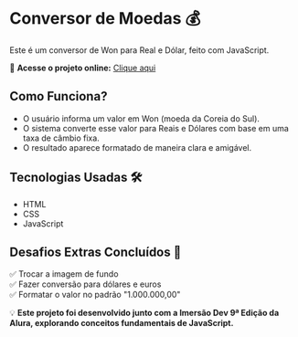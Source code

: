 # Conversor de Moedas 💰  

Este é um conversor de Won para Real e Dólar, feito com JavaScript.  

🚀 **Acesse o projeto online:** [Clique aqui](https://seu-usuario.github.io/conversor-moedas/)  

## Como Funciona?  
- O usuário informa um valor em Won (moeda da Coreia do Sul).  
- O sistema converte esse valor para Reais e Dólares com base em uma taxa de câmbio fixa.  
- O resultado aparece formatado de maneira clara e amigável.  

## Tecnologias Usadas 🛠  
- HTML  
- CSS  
- JavaScript  

## Desafios Extras Concluídos 🎯  
✅ Trocar a imagem de fundo  
✅ Fazer conversão para dólares e euros  
✅ Formatar o valor no padrão "1.000.000,00"  

💡 **Este projeto foi desenvolvido junto com a Imersão Dev 9ª Edição da Alura, explorando conceitos fundamentais de JavaScript.**  
